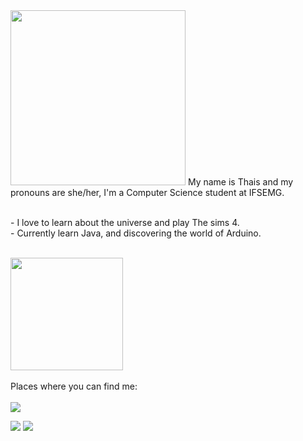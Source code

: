 <img src ="https://th.bing.com/th/id/R.c6dd43d4562a8e1a7c51ba3bd597eedc?rik=A8DhuUB618uuwA&pid=ImgRaw&r=0" width="280" >
My name is Thais and my pronouns are she/her, I'm a Computer Science student at IFSEMG.

<br> - I love to learn about the universe and play The sims 4. 
<br> - Currently learn Java, and discovering the world of Arduino. 




<div style="display: inline_block"><br>
<img height="180em" src="https://github-readme-stats.vercel.app/api/top-langs/?username=so-tha&layout=compact&langs_count=7&theme=dracula"/>
</div>

<br>
Places where you can find me: <br>
<br>
<a href="https://www.linkedin.com/in/thais-souza-4b9ba1182/" target="_blank"><img src="https://img.shields.io/badge/-LinkedIn-%230077B5?style=for-the-badge&logo=linkedin&logoColor=white" target="_blank"></a> 

[<img src="https://img.shields.io/badge/twitter-%231DA1F2.svg?&style=for-the-badge&logo=twitter&logoColor=white" />](https://twitter.com/nnuyhan)  [<img src = "https://img.shields.io/badge/facebook-%231877F2.svg?&style=for-the-badge&logo=facebook&logoColor=white">](https://www.facebook.com/thais.hipolito.16)



